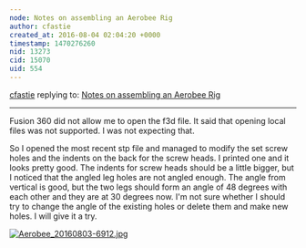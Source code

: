 ```yaml
---
node: Notes on assembling an Aerobee Rig
author: cfastie
created_at: 2016-08-04 02:04:20 +0000
timestamp: 1470276260
nid: 13273
cid: 15070
uid: 554
---
```




[cfastie](../profile/cfastie) replying to: [Notes on assembling an Aerobee Rig](../notes/mathew/07-08-2016/notes-on-assembling-an-aerobee-rig)

----
Fusion 360 did not allow me to open the f3d file. It said that opening local files was not supported. I was not expecting that.

So I opened the most recent stp file and managed to modify the set screw holes and the indents on the back for the screw heads. I printed one and it looks pretty good. The indents for screw heads should be a little bigger, but I noticed that the angled leg holes are not angled enough. The angle from vertical is good, but the two legs should form an angle of 48 degrees with each other and they are at 30 degrees now. I'm not sure whether I should try to change the angle of the existing holes or delete them and make new holes. I will give it a try.

[![Aerobee_20160803-6912.jpg](//i.publiclab.org/system/images/photos/000/017/350/large/Aerobee_20160803-6912.jpg)](//i.publiclab.org/system/images/photos/000/017/350/original/Aerobee_20160803-6912.jpg)



